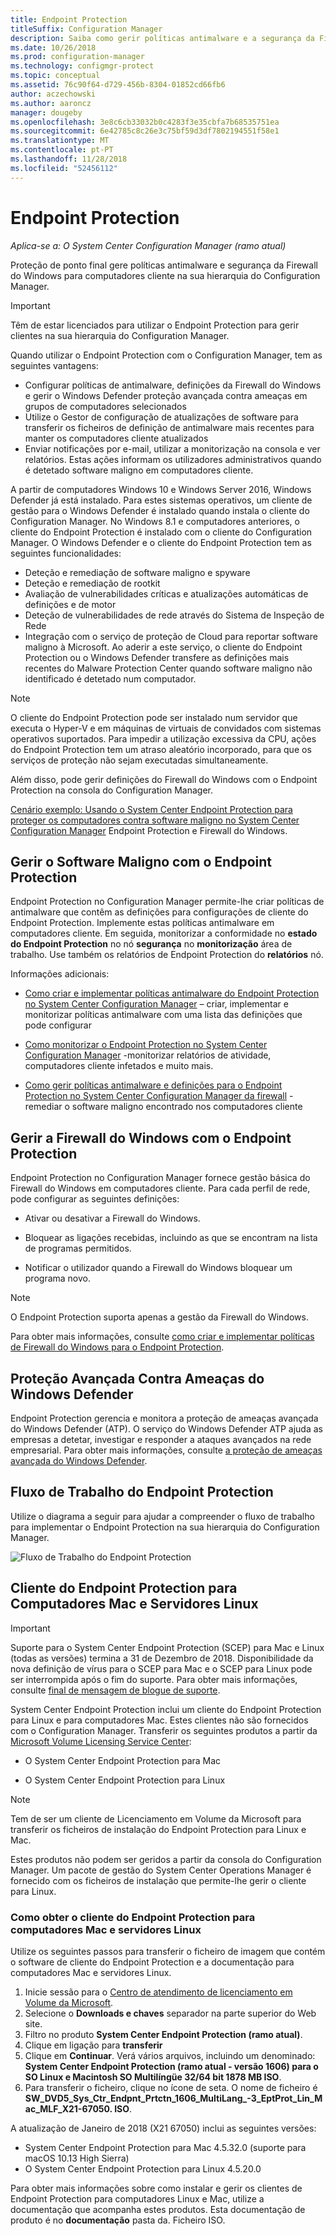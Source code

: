 ```yaml
---
title: Endpoint Protection
titleSuffix: Configuration Manager
description: Saiba como gerir políticas antimalware e a segurança da Firewall do Windows para clientes.
ms.date: 10/26/2018
ms.prod: configuration-manager
ms.technology: configmgr-protect
ms.topic: conceptual
ms.assetid: 76c90f64-d729-456b-8304-01852cd66fb6
author: aczechowski
ms.author: aaroncz
manager: dougeby
ms.openlocfilehash: 3e8c6cb33032b0c4283f3e35cbfa7b68535751ea
ms.sourcegitcommit: 6e42785c8c26e3c75bf59d3df7802194551f58e1
ms.translationtype: MT
ms.contentlocale: pt-PT
ms.lasthandoff: 11/28/2018
ms.locfileid: "52456112"
---
```

# <a name="endpoint-protection"></a>Endpoint Protection

*Aplica-se a: O System Center Configuration Manager (ramo atual)*

Proteção de ponto final gere políticas antimalware e segurança da Firewall do Windows para computadores cliente na sua hierarquia do Configuration Manager.  

> [!IMPORTANT]  
>  Têm de estar licenciados para utilizar o Endpoint Protection para gerir clientes na sua hierarquia do Configuration Manager.  

 Quando utilizar o Endpoint Protection com o Configuration Manager, tem as seguintes vantagens:  

-   Configurar políticas de antimalware, definições da Firewall do Windows e gerir o Windows Defender proteção avançada contra ameaças em grupos de computadores selecionados  
-   Utilize o Gestor de configuração de atualizações de software para transferir os ficheiros de definição de antimalware mais recentes para manter os computadores cliente atualizados  
-   Enviar notificações por e-mail, utilizar a monitorização na consola e ver relatórios. Estas ações informam os utilizadores administrativos quando é detetado software maligno em computadores cliente.  

A partir de computadores Windows 10 e Windows Server 2016, Windows Defender já está instalado. Para estes sistemas operativos, um cliente de gestão para o Windows Defender é instalado quando instala o cliente do Configuration Manager. No Windows 8.1 e computadores anteriores, o cliente do Endpoint Protection é instalado com o cliente do Configuration Manager. O Windows Defender e o cliente do Endpoint Protection tem as seguintes funcionalidades:  

-   Deteção e remediação de software maligno e spyware  
-   Deteção e remediação de rootkit  
-   Avaliação de vulnerabilidades críticas e atualizações automáticas de definições e de motor  
-   Deteção de vulnerabilidades de rede através do Sistema de Inspeção de Rede  
-   Integração com o serviço de proteção de Cloud para reportar software maligno à Microsoft. Ao aderir a este serviço, o cliente do Endpoint Protection ou o Windows Defender transfere as definições mais recentes do Malware Protection Center quando software maligno não identificado é detetado num computador.  

> [!NOTE]  
>  O cliente do Endpoint Protection pode ser instalado num servidor que executa o Hyper-V e em máquinas de virtuais de convidados com sistemas operativos suportados. Para impedir a utilização excessiva da CPU, ações do Endpoint Protection tem um atraso aleatório incorporado, para que os serviços de proteção não sejam executadas simultaneamente.  

 Além disso, pode gerir definições do Firewall do Windows com o Endpoint Protection na consola do Configuration Manager.  

 [Cenário exemplo: Usando o System Center Endpoint Protection para proteger os computadores contra software maligno no System Center Configuration Manager](scenarios-endpoint-protection.md) Endpoint Protection e Firewall do Windows.  


## <a name="managing-malware-with-endpoint-protection"></a>Gerir o Software Maligno com o Endpoint Protection  
 Endpoint Protection no Configuration Manager permite-lhe criar políticas de antimalware que contêm as definições para configurações de cliente do Endpoint Protection. Implemente estas políticas antimalware em computadores cliente. Em seguida, monitorizar a conformidade no **estado do Endpoint Protection** no nó **segurança** no **monitorização** área de trabalho. Use também os relatórios de Endpoint Protection do **relatórios** nó.  

 Informações adicionais:  

-   [Como criar e implementar políticas antimalware do Endpoint Protection no System Center Configuration Manager](endpoint-antimalware-policies.md) – criar, implementar e monitorizar políticas antimalware com uma lista das definições que pode configurar  

-   [Como monitorizar o Endpoint Protection no System Center Configuration Manager](monitor-endpoint-protection.md) -monitorizar relatórios de atividade, computadores cliente infetados e muito mais.  

-   [Como gerir políticas antimalware e definições para o Endpoint Protection no System Center Configuration Manager da firewall](endpoint-antimalware-firewall.md) -remediar o software maligno encontrado nos computadores cliente  


## <a name="managing-windows-firewall-with-endpoint-protection"></a>Gerir a Firewall do Windows com o Endpoint Protection  
 Endpoint Protection no Configuration Manager fornece gestão básica do Firewall do Windows em computadores cliente. Para cada perfil de rede, pode configurar as seguintes definições:  

-   Ativar ou desativar a Firewall do Windows.  

-   Bloquear as ligações recebidas, incluindo as que se encontram na lista de programas permitidos.  

-   Notificar o utilizador quando a Firewall do Windows bloquear um programa novo.  

> [!NOTE]  
>  O Endpoint Protection suporta apenas a gestão da Firewall do Windows.  


 Para obter mais informações, consulte [como criar e implementar políticas de Firewall do Windows para o Endpoint Protection](create-windows-firewall-policies.md).  


## <a name="windows-defender-advanced-threat-protection"></a>Proteção Avançada Contra Ameaças do Windows Defender

Endpoint Protection gerencia e monitora a proteção de ameaças avançada do Windows Defender (ATP). O serviço do Windows Defender ATP ajuda as empresas a detetar, investigar e responder a ataques avançados na rede empresarial. Para obter mais informações, consulte [a proteção de ameaças avançada do Windows Defender](windows-defender-advanced-threat-protection.md).

## <a name="endpoint-protection-workflow"></a>Fluxo de Trabalho do Endpoint Protection  
 Utilize o diagrama a seguir para ajudar a compreender o fluxo de trabalho para implementar o Endpoint Protection na sua hierarquia do Configuration Manager.  

 ![Fluxo de Trabalho do Endpoint Protection](../media/Endpoint-Protection-Workflow.gif)  



## <a name="endpoint-protection-client-for-mac-computers-and-linux-servers"></a>Cliente do Endpoint Protection para Computadores Mac e Servidores Linux  

> [!Important]  
> Suporte para o System Center Endpoint Protection (SCEP) para Mac e Linux (todas as versões) termina a 31 de Dezembro de 2018. Disponibilidade da nova definição de vírus para o SCEP para Mac e o SCEP para Linux pode ser interrompida após o fim do suporte. Para obter mais informações, consulte [final de mensagem de blogue de suporte](https://go.microsoft.com/fwlink/?linkid=870182).  

 System Center Endpoint Protection inclui um cliente do Endpoint Protection para Linux e para computadores Mac. Estes clientes não são fornecidos com o Configuration Manager. Transferir os seguintes produtos a partir da [Microsoft Volume Licensing Service Center](https://www.microsoft.com/licensing/servicecenter/default.aspx):  

-   O System Center Endpoint Protection para Mac  

-   O System Center Endpoint Protection para Linux  


> [!Note]  
>  Tem de ser um cliente de Licenciamento em Volume da Microsoft para transferir os ficheiros de instalação do Endpoint Protection para Linux e Mac.  

 Estes produtos não podem ser geridos a partir da consola do Configuration Manager. Um pacote de gestão do System Center Operations Manager é fornecido com os ficheiros de instalação que permite-lhe gerir o cliente para Linux.  

### <a name="how-to-get-the-endpoint-protection-client-for-mac-computers-and-linux-servers"></a>Como obter o cliente do Endpoint Protection para computadores Mac e servidores Linux

Utilize os seguintes passos para transferir o ficheiro de imagem que contém o software de cliente do Endpoint Protection e a documentação para computadores Mac e servidores Linux.
1. Inicie sessão para o [Centro de atendimento de licenciamento em Volume da Microsoft](https://www.microsoft.com/licensing/servicecenter/default.aspx).
2. Selecione o **Downloads e chaves** separador na parte superior do Web site.
3. Filtro no produto **System Center Endpoint Protection (ramo atual)**.
4. Clique em ligação para **transferir**
5. Clique em **Continuar**. Verá vários arquivos, incluindo um denominado: **System Center Endpoint Protection (ramo atual - versão 1606) para o SO Linux e Macintosh SO Multilíngüe 32/64 bit 1878 MB ISO**.
6. Para transferir o ficheiro, clique no ícone de seta. O nome de ficheiro é **SW_DVD5_Sys_Ctr_Endpnt_Prtctn_1606_MultiLang_-3_EptProt_Lin_Mac_MLF_X21-67050. ISO**.

A atualização de Janeiro de 2018 (X21 67050) inclui as seguintes versões:

- System Center Endpoint Protection para Mac 4.5.32.0 (suporte para macOS 10.13 High Sierra)
- O System Center Endpoint Protection para Linux 4.5.20.0 

 Para obter mais informações sobre como instalar e gerir os clientes de Endpoint Protection para computadores Linux e Mac, utilize a documentação que acompanha estes produtos. Esta documentação de produto é no **documentação** pasta da. Ficheiro ISO.
